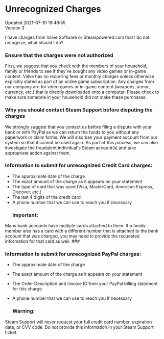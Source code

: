 # Unrecognized Charges
Updated 2021-07-10 19:49:55  
Version 3  

I have charges from Valve Software or Steampowered.com that I do not recognize, what should I do?  
  
### Ensure that the charges were not authorized
First, we suggest that you check with the members of your household, family or friends to see if they’ve bought any video games or in-game content. Valve has no recurring fees or monthly charges unless otherwise explicitly stated as part of an online game subscription. Any charges from our company are for video games or in-game content (weapons, armor, currency, etc.) that is directly downloaded onto a computer. Please check to make sure someone in your household did not make these purchases.  
  
### Why you should contact Steam Support before disputing the charges
We strongly suggest that you contact us before filing a dispute with your bank or with PayPal as we can return the funds to you without any paperwork or claim forms. We will also ban your payment account from our system so that it cannot be used again. As part of this process, we can also investigate the fraudulent individual's Steam account(s) and take appropriate action against them.  
  
### Information to submit for unrecognized Credit Card charges:
* The approximate date of the charge
* The exact amount of the charge as it appears on your statement
* The type of card that was used (Visa, MasterCard, American Express, Discover, etc.)
* The last 4 digits of the credit card
* A phone number that we can use to reach you if necessary
    ### Important:
Many bank accounts have multiple cards attached to them. If a family member also has a card with a different number that is attached to the bank account that was charged, you may need to provide the requested information for that card as well.  ###   
### Information to submit for unrecognized PayPal charges:
* The approximate date of the charge
* The exact amount of the charge as it appears on your statement
* The Order Description and Invoice ID from your PayPal billing statement for this charge
* A phone number that we can use to reach you if necessary
  
  
  ### Warning:
Steam Support will never request your full credit card number, expiration date, or CVV code. Do not provide this information in your Steam Support ticket.